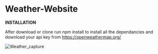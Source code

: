 # Weather-Website

**INSTALLATION**

After download or clone run npm install to install all the dependancies and download your api key from https://openweathermap.org/


![Weather_capture](https://user-images.githubusercontent.com/48891724/99359739-85a10700-28d5-11eb-89da-d3d705daad86.PNG)
